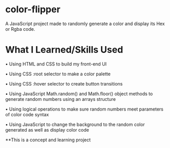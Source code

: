 # color-flipper

A JavaScript project made to randomly generate a color and display its Hex or Rgba code.

# What I Learned/Skills Used

• Using HTML and CSS to build my front-end UI

• Using CSS :root selector to make a color palette

• Using CSS :hover selector to create button transitions

• Using JavaScript Math.random() and Math.floor() object methods to generate random numbers using an arrays structure

• Using logical operations to make sure random numbers meet parameters of color code syntax

• Using JavaScript to change the background to the random color generated as well as display color code

**This is a concept and learning project
